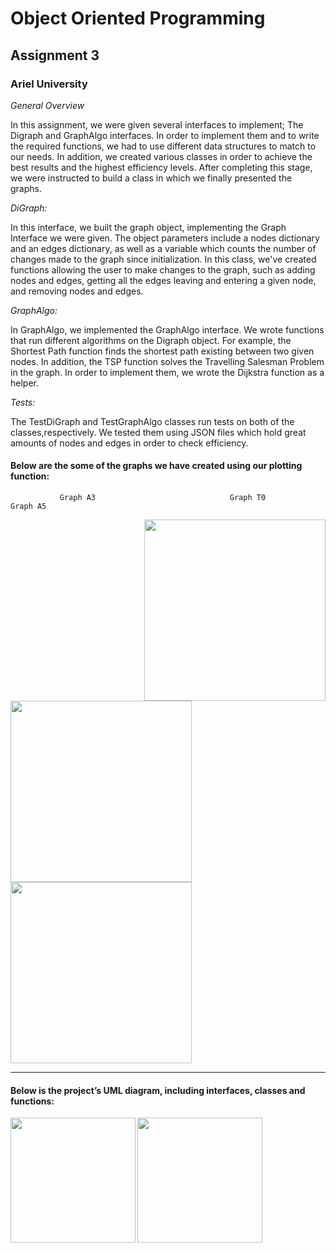 # Object Oriented Programming

## Assignment 3

### Ariel University

_General Overview_

In this assignment, we were given several interfaces to implement; The Digraph and GraphAlgo interfaces. In order to implement them and to write the required functions, we had to use different data structures to match to our needs. In addition, we created various classes in order to achieve the best results and the highest efficiency levels. After completing this stage, we were instructed to build a class in which we finally presented the graphs.

_DiGraph:_

In this interface, we built the graph object, implementing the Graph Interface we were given. The object parameters include a nodes dictionary and an edges dictionary, as well as a variable which counts the number of changes made to the graph since initialization.
In this class, we've created functions allowing the user to make changes to the graph, such as adding nodes and edges, getting all the edges leaving and entering a given node, and removing nodes and edges.

_GraphAlgo:_

In GraphAlgo, we implemented the GraphAlgo interface. We wrote functions that run different algorithms on the Digraph object. For example, the Shortest Path function finds the shortest path existing between two given nodes. In addition, the TSP function solves the Travelling Salesman Problem in the graph. In order to implement them, we wrote the Dijkstra function as a helper.

_Tests:_

The TestDiGraph and TestGraphAlgo classes run tests on both of the classes,respectively. We tested them using JSON files which hold great amounts of nodes and edges in order to check efficiency.

#### Below are the some of the graphs we have created using our plotting function:
               Graph A3                              Graph T0                                Graph A5
<img width="290" img align="right" src="https://user-images.githubusercontent.com/76524924/147476482-1b7ad8d4-302d-414f-8663-bc8a8da8e676.jpeg">

<img width="290" img align="left" src="https://user-images.githubusercontent.com/76524924/147476486-d02f0748-05c6-4dfe-a51e-2feac9deb2ed.jpeg">

<img width="290" img align="center" src="https://user-images.githubusercontent.com/76524924/147476487-7466586c-8294-4023-8ed0-6b99bf334aba.jpeg">


________________________________________________________________________________________________________________________________________



#### Below is the project’s UML diagram, including interfaces, classes and functions:

<img width="200" img align="left" src="https://user-images.githubusercontent.com/76524924/147464647-80187134-1f52-4a0a-ad98-4846851da307.png">
<img width="200" img align="center" src="https://user-images.githubusercontent.com/76524924/147464671-12b04561-bf2a-48e7-84f5-6ca784eba13f.png">
    
